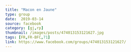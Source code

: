 ```yaml
---
title: "Macon en Jaune"
type: group
date:  2019-03-14
source: facebook
category: [gj,rp]
thumbnail: /images/posts/474013153121627.jpg
tags: [FR,FR-BFC,71]
link: https://www.facebook.com/groups/474013153121627/
---
```

